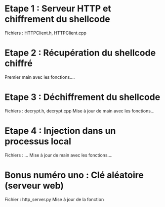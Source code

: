 # Etape 1 : Serveur HTTP et chiffrement du shellcode
Fichiers : HTTPClient.h, HTTPClient.cpp

# Etape 2 : Récupération du shellcode chiffré
Premier main avec les fonctions....

# Etape 3 : Déchiffrement du shellcode
Fichiers : decrypt.h, decrypt.cpp
Mise à jour de main avec les fonctions...

# Etape 4 : Injection dans un processus local
Fichiers : ...
Mise à jour de main avec les fonctions....

# Bonus numéro uno : Clé aléatoire (serveur web)
Fichier : http_server.py
Mise à jour de la fonction

